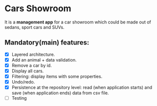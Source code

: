 # Cars Showroom

It is a **management app** for a car showroom which could be made out of sedans, sport cars and SUVs.

## Mandatory(main) features:
- [x] Layered architecture.
- [x] Add an animal + data validation.
- [x] Remove a car by id.
- [x] Display all cars.
- [x] Filtering: display items with some properties.
- [x] Undo/redo.
- [x] Persistence at the repository level: read (when application starts) and save (when application ends) data from csv file.
- [ ] Testing
